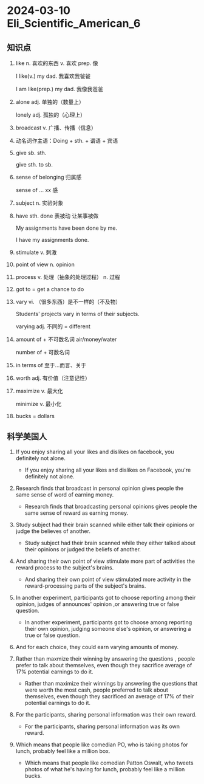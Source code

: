 # 2024-03-10 Eli_Scientific_American_6

## 知识点

1. like n. 喜欢的东西 v. 喜欢 prep. 像

   I like(v.) my dad. 我喜欢我爸爸

   I am like(prep.) my dad. 我像我爸爸

2. alone adj. 单独的（数量上）

   lonely adj. 孤独的（心理上）

3. broadcast v. 广播、传播（信息）

4. 动名词作主语：Doing + sth. + 谓语 + 宾语

5. give sb. sth.

   give sth. to sb.

6. sense of belonging 归属感

   sense of ... xx 感

7. subject n. 实验对象

8. have sth. done 表被动 让某事被做

   My assignments have been done by me.

   I have my assignments done.

9. stimulate v. 刺激

10. point of view n. opinion

11. process v. 处理（抽象的处理过程） n. 过程

12. got to = get a chance to do

13. vary vi. （很多东西）是不一样的（不及物）

    Students' projects vary in terms of their subjects.

    varying adj. 不同的 = different

14. amount of + 不可数名词 air/money/water

    number of + 可数名词

15. in terms of 至于...而言、关于

16. worth adj. 有价值（注意记性）

17. maximize v. 最大化

    minimize v. 最小化

18. bucks = dollars

## 科学美国人

1. If you enjoy sharing all your likes and dislikes on facebook, you definitely not alone.

   - If you enjoy sharing all your likes and dislikes on Facebook, you're definitely not alone.

2. Research finds that broadcast in personal opinion gives people the same sense of word of earning money.

   - Research finds that broadcasting personal opinions gives people the same sense of reward as earning money.

3. Study subject had their brain scanned while either talk their opinions or judge the believes of another.

   - Study subject had their brain scanned while they either talked about their opinions or judged the beliefs of another.

4. And sharing their own point of view stimulate more part of activities the reward process to the subject's brains.

   - And sharing their own point of view stimulated more activity in the reward-processing parts of the subject's brains.

5. In another experiment, participants got to choose reporting among their opinion, judges of announces' opinion ,or answering true or false question.

   - In another experiment, participants got to choose among reporting their own opinion, judging someone else's opinion, or answering a true or false question.

6. And for each choice, they could earn varying amounts of money.

7. Rather than maxmize their winning by answering the questions , people prefer to talk about themselves, even though they sacrifice average of 17% potential earnings to do it.

   - Rather than maximize their winnings by answering the questions that were worth the most cash, people preferred to talk about themselves, even though they sacrificed an average of 17% of their potential earnings to do it.

8. For the participants, sharing personal information was their own reward.

   - For the participants, sharing personal information was its own reward.

9. Which means that people like comedian PO, who is taking photos for lunch, probably feel like a million box.

   - Which means that people like comedian Patton Oswalt, who tweets photos of what he's having for lunch, probably feel like a million bucks.
